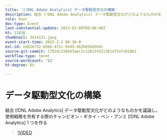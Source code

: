 ```yaml
---
title: '[!DNL Adobe Analytics] データ駆動型文化の構築'
description: 結合 [!DNL Adobe Analytics] データ駆動型文化がどのようなものかを議論し、使用戦略を共有する際のチャンピオン・ギタイ・ベン・アンミ [!DNL Adobe Analytics] 1 つを作る
role: User
doc-type: Event
last-substantial-update: 2023-02-09T00:00:00Z
kt: 11836
thumbnail: 3414131.jpeg
event-start-time: 2023-2-2 08:30-8
exl-id: eeb2e732-b568-472c-9e4d-d62b03b656dc
source-git-commit: 1792dc318643aec2c12613f621361d72a7a918b1
workflow-type: tm+mt
source-wordcount: '52'
ht-degree: 0%

---
```


# データ駆動型文化の構築

結合 [!DNL Adobe Analytics] データ駆動型文化がどのようなものかを議論し、使用戦略を共有する際のチャンピオン・ギタイ・ベン・アンミ [!DNL Adobe Analytics] 1 つを作る

>[!VIDEO](https://video.tv.adobe.com/v/3414131/?quality=12&learn=on)

